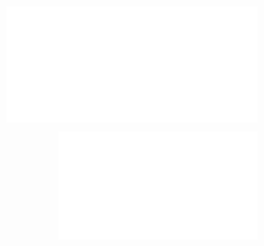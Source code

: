 <p align="left">
<img src="/metrics.classic.svg" alt="Metrics" width="600">
</p>
<p align="right">
<img src="/metrics.plugin.activity.svg" alt="Metrics" width="400">

</p>
